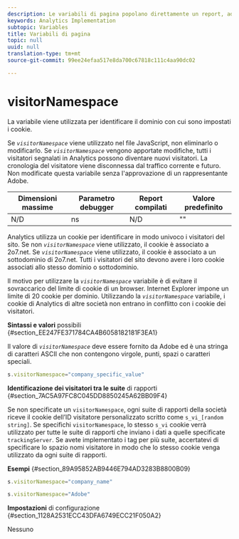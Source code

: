 ```yaml
---
description: Le variabili di pagina popolano direttamente un report, ad esempio pageName, List Props, List Variables e così via.
keywords: Analytics Implementation
subtopic: Variables
title: Variabili di pagina
topic: null
uuid: null
translation-type: tm+mt
source-git-commit: 99ee24efaa517e8da700c67818c111c4aa90dc02

---
```



# visitorNamespace

La variabile viene utilizzata per identificare il dominio con cui sono impostati i cookie.


<!-- 

visitorNamespace.xml

 -->

Se *`visitorNamespace`* viene utilizzato nel file JavaScript, non eliminarlo o modificarlo. Se *`visitorNamespace`* vengono apportate modifiche, tutti i visitatori segnalati in Analytics possono diventare nuovi visitatori. La cronologia del visitatore viene disconnessa dal traffico corrente e futuro. Non modificate questa variabile senza l'approvazione di un rappresentante Adobe.

| Dimensioni massime | Parametro debugger | Report compilati | Valore predefinito |
|---|---|---|---|
| N/D | ns | N/D | "" |

Analytics utilizza un cookie per identificare in modo univoco i visitatori del sito. Se non *`visitorNamespace`* viene utilizzato, il cookie è associato a 2o7.net. Se *`visitorNamespace`* viene utilizzato, il cookie è associato a un sottodominio di 2o7.net. Tutti i visitatori del sito devono avere i loro cookie associati allo stesso dominio o sottodominio.

Il motivo per utilizzare la *`visitorNamespace`* variabile è di evitare il sovraccarico del limite di cookie di un browser. Internet Explorer impone un limite di 20 cookie per dominio. Utilizzando la *`visitorNamespace`* variabile, i cookie di Analytics di altre società non entrano in conflitto con i cookie dei visitatori.

**Sintassi e valori** possibili {#section_EE247FE371784CA4B6058182181F3EA1}

Il valore di *`visitorNamespace`* deve essere fornito da Adobe ed è una stringa di caratteri ASCII che non contengono virgole, punti, spazi o caratteri speciali.

```js
s.visitorNamespace="company_specific_value"
```

**Identificazione dei visitatori tra le suite** di rapporti {#section_7AC5A97FC8C045DD8850245A62BB09F4}

Se non specificate un `visitorNamespace`, ogni suite di rapporti della società riceve il cookie dell’ID visitatore personalizzato scritto come `s_vi_[random string]`. Se specifichi `visitorNamespace`, lo stesso `s_vi` cookie verrà utilizzato per tutte le suite di rapporti che inviano i dati a quelle specificate `trackingServer`. Se avete implementato i tag per più suite, accertatevi di specificare lo spazio nomi visitatore in modo che lo stesso cookie venga utilizzato da ogni suite di rapporti.

**Esempi** {#section_89A95852AB9446E794AD3283B8800B09}

```js
s.visitorNamespace="company_name"
```

```js
s.visitorNamespace="Adobe"
```

**Impostazioni** di configurazione {#section_1128A2531ECC43DFA6749ECC21F050A2}

Nessuno
